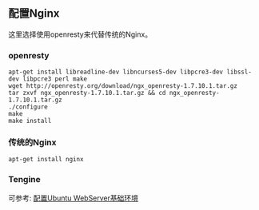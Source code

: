 ## 配置Nginx

这里选择使用openresty来代替传统的Nginx。

### openresty

```
apt-get install libreadline-dev libncurses5-dev libpcre3-dev libssl-dev libpcre3 perl make
wget http://openresty.org/download/ngx_openresty-1.7.10.1.tar.gz
tar zxvf ngx_openresty-1.7.10.1.tar.gz && cd ngx_openresty-1.7.10.1.tar.gz
./configure
make
make install
```

### 传统的Nginx

```
apt-get install nginx
```

### Tengine

可参考: [配置Ubuntu WebServer基础环境](http://www.soulteary.com/2015/01/24/configure-ubuntu-for-web-server.html)

